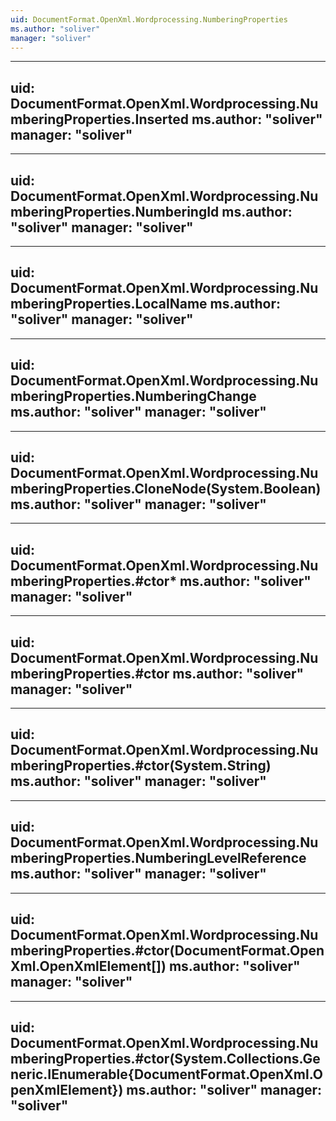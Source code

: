 ```yaml
---
uid: DocumentFormat.OpenXml.Wordprocessing.NumberingProperties
ms.author: "soliver"
manager: "soliver"
---
```


---
uid: DocumentFormat.OpenXml.Wordprocessing.NumberingProperties.Inserted
ms.author: "soliver"
manager: "soliver"
---

---
uid: DocumentFormat.OpenXml.Wordprocessing.NumberingProperties.NumberingId
ms.author: "soliver"
manager: "soliver"
---

---
uid: DocumentFormat.OpenXml.Wordprocessing.NumberingProperties.LocalName
ms.author: "soliver"
manager: "soliver"
---

---
uid: DocumentFormat.OpenXml.Wordprocessing.NumberingProperties.NumberingChange
ms.author: "soliver"
manager: "soliver"
---

---
uid: DocumentFormat.OpenXml.Wordprocessing.NumberingProperties.CloneNode(System.Boolean)
ms.author: "soliver"
manager: "soliver"
---

---
uid: DocumentFormat.OpenXml.Wordprocessing.NumberingProperties.#ctor*
ms.author: "soliver"
manager: "soliver"
---

---
uid: DocumentFormat.OpenXml.Wordprocessing.NumberingProperties.#ctor
ms.author: "soliver"
manager: "soliver"
---

---
uid: DocumentFormat.OpenXml.Wordprocessing.NumberingProperties.#ctor(System.String)
ms.author: "soliver"
manager: "soliver"
---

---
uid: DocumentFormat.OpenXml.Wordprocessing.NumberingProperties.NumberingLevelReference
ms.author: "soliver"
manager: "soliver"
---

---
uid: DocumentFormat.OpenXml.Wordprocessing.NumberingProperties.#ctor(DocumentFormat.OpenXml.OpenXmlElement[])
ms.author: "soliver"
manager: "soliver"
---

---
uid: DocumentFormat.OpenXml.Wordprocessing.NumberingProperties.#ctor(System.Collections.Generic.IEnumerable{DocumentFormat.OpenXml.OpenXmlElement})
ms.author: "soliver"
manager: "soliver"
---
